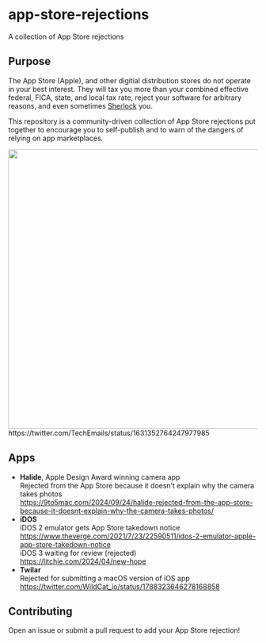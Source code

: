 # app-store-rejections
A collection of App Store rejections

## Purpose
The App Store (Apple), and other digitial distribution stores do not operate in
your best interest. They will tax you more than your combined effective federal,
FICA, state, and local tax rate, reject your software for arbitrary reasons,
and even sometimes [Sherlock][1] you.

This repository is a community-driven collection of App Store rejections put
together to encourage you to self-publish and to warn of the dangers of relying
on app marketplaces.

<img src="https://github.com/andrewmcwattersandco/app-store-rejections/assets/487078/f1123cf8-cb64-4bd1-92e9-00451b661f0e" width="564" />
https://twitter.com/TechEmails/status/1631352764247977985

## Apps
* **Halide**, Apple Design Award winning camera app  
Rejected from the App Store because it doesn’t explain why the camera takes photos  
https://9to5mac.com/2024/09/24/halide-rejected-from-the-app-store-because-it-doesnt-explain-why-the-camera-takes-photos/
* **iDOS**  
iDOS 2 emulator gets App Store takedown notice  
https://www.theverge.com/2021/7/23/22590511/idos-2-emulator-apple-app-store-takedown-notice  
iDOS 3 waiting for review (rejected)  
https://litchie.com/2024/04/new-hope
* **Twilar**  
Rejected for submitting a macOS version of iOS app  
https://twitter.com/WildCat_io/status/1788323646278168858

## Contributing
Open an issue or submit a pull request to add your App Store rejection!

[1]: https://en.wikipedia.org/wiki/Sherlock_(software)#Sherlocked_as_a_term
